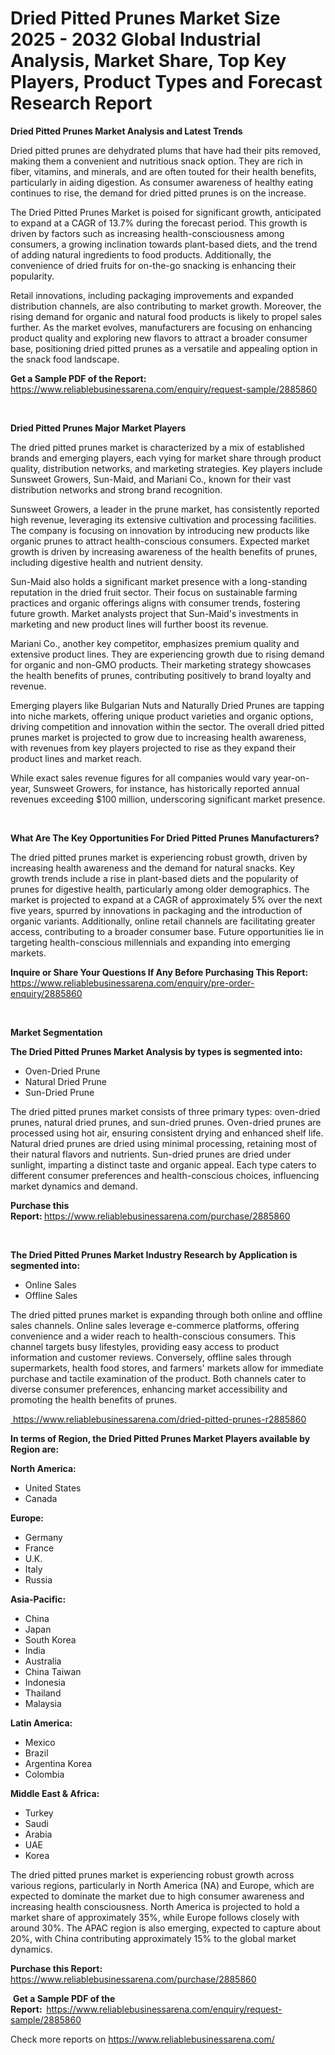 <p><h1>Dried Pitted Prunes Market Size 2025 - 2032 Global Industrial Analysis, Market Share, Top Key Players, Product Types and Forecast Research Report</h1></p><p><strong>Dried Pitted Prunes Market Analysis and Latest Trends</strong></p>
<p><p>Dried pitted prunes are dehydrated plums that have had their pits removed, making them a convenient and nutritious snack option. They are rich in fiber, vitamins, and minerals, and are often touted for their health benefits, particularly in aiding digestion. As consumer awareness of healthy eating continues to rise, the demand for dried pitted prunes is on the increase. </p><p>The Dried Pitted Prunes Market is poised for significant growth, anticipated to expand at a CAGR of 13.7% during the forecast period. This growth is driven by factors such as increasing health-consciousness among consumers, a growing inclination towards plant-based diets, and the trend of adding natural ingredients to food products. Additionally, the convenience of dried fruits for on-the-go snacking is enhancing their popularity. </p><p>Retail innovations, including packaging improvements and expanded distribution channels, are also contributing to market growth. Moreover, the rising demand for organic and natural food products is likely to propel sales further. As the market evolves, manufacturers are focusing on enhancing product quality and exploring new flavors to attract a broader consumer base, positioning dried pitted prunes as a versatile and appealing option in the snack food landscape.</p></p>
<p><strong>Get a Sample PDF of the Report:&nbsp;</strong> <a href="https://www.reliablebusinessarena.com/enquiry/request-sample/2885860?utm_campaign=2800&utm_medium=2&utm_source=Github&utm_content=ia&utm_term=13032025&utm_id=dried-pitted-prunes">https://www.reliablebusinessarena.com/enquiry/request-sample/2885860</a></p>
<p>&nbsp;</p>
<p><strong>Dried Pitted Prunes Major Market Players</strong></p>
<p><p>The dried pitted prunes market is characterized by a mix of established brands and emerging players, each vying for market share through product quality, distribution networks, and marketing strategies. Key players include Sunsweet Growers, Sun-Maid, and Mariani Co., known for their vast distribution networks and strong brand recognition.</p><p>Sunsweet Growers, a leader in the prune market, has consistently reported high revenue, leveraging its extensive cultivation and processing facilities. The company is focusing on innovation by introducing new products like organic prunes to attract health-conscious consumers. Expected market growth is driven by increasing awareness of the health benefits of prunes, including digestive health and nutrient density.</p><p>Sun-Maid also holds a significant market presence with a long-standing reputation in the dried fruit sector. Their focus on sustainable farming practices and organic offerings aligns with consumer trends, fostering future growth. Market analysts project that Sun-Maid's investments in marketing and new product lines will further boost its revenue.</p><p>Mariani Co., another key competitor, emphasizes premium quality and extensive product lines. They are experiencing growth due to rising demand for organic and non-GMO products. Their marketing strategy showcases the health benefits of prunes, contributing positively to brand loyalty and revenue.</p><p>Emerging players like Bulgarian Nuts and Naturally Dried Prunes are tapping into niche markets, offering unique product varieties and organic options, driving competition and innovation within the sector. The overall dried pitted prunes market is projected to grow due to increasing health awareness, with revenues from key players projected to rise as they expand their product lines and market reach. </p><p>While exact sales revenue figures for all companies would vary year-on-year, Sunsweet Growers, for instance, has historically reported annual revenues exceeding $100 million, underscoring significant market presence.</p></p>
<p>&nbsp;</p>
<p><strong>What Are The Key Opportunities For Dried Pitted Prunes Manufacturers?</strong></p>
<p><p>The dried pitted prunes market is experiencing robust growth, driven by increasing health awareness and the demand for natural snacks. Key growth trends include a rise in plant-based diets and the popularity of prunes for digestive health, particularly among older demographics. The market is projected to expand at a CAGR of approximately 5% over the next five years, spurred by innovations in packaging and the introduction of organic variants. Additionally, online retail channels are facilitating greater access, contributing to a broader consumer base. Future opportunities lie in targeting health-conscious millennials and expanding into emerging markets.</p></p>
<p><strong>Inquire or Share Your Questions If Any Before Purchasing This Report:</strong> <a href="https://www.reliablebusinessarena.com/enquiry/pre-order-enquiry/2885860?utm_campaign=2800&utm_medium=2&utm_source=Github&utm_content=ia&utm_term=13032025&utm_id=dried-pitted-prunes">https://www.reliablebusinessarena.com/enquiry/pre-order-enquiry/2885860</a></p>
<p>&nbsp;</p>
<p><strong>Market Segmentation</strong></p>
<p><strong>The Dried Pitted Prunes Market Analysis by types is segmented into:</strong></p>
<p><ul><li>Oven-Dried Prune</li><li>Natural Dried Prune</li><li>Sun-Dried Prune</li></ul></p>
<p><p>The dried pitted prunes market consists of three primary types: oven-dried prunes, natural dried prunes, and sun-dried prunes. Oven-dried prunes are processed using hot air, ensuring consistent drying and enhanced shelf life. Natural dried prunes are dried using minimal processing, retaining most of their natural flavors and nutrients. Sun-dried prunes are dried under sunlight, imparting a distinct taste and organic appeal. Each type caters to different consumer preferences and health-conscious choices, influencing market dynamics and demand.</p></p>
<p><strong>Purchase this Report:&nbsp;</strong><a href="https://www.reliablebusinessarena.com/purchase/2885860?utm_campaign=2800&utm_medium=2&utm_source=Github&utm_content=ia&utm_term=13032025&utm_id=dried-pitted-prunes">https://www.reliablebusinessarena.com/purchase/2885860</a></p>
<p>&nbsp;</p>
<p><strong>The Dried Pitted Prunes Market Industry Research by Application is segmented into:</strong></p>
<p><ul><li>Online Sales</li><li>Offline Sales</li></ul></p>
<p><p>The dried pitted prunes market is expanding through both online and offline sales channels. Online sales leverage e-commerce platforms, offering convenience and a wider reach to health-conscious consumers. This channel targets busy lifestyles, providing easy access to product information and customer reviews. Conversely, offline sales through supermarkets, health food stores, and farmers' markets allow for immediate purchase and tactile examination of the product. Both channels cater to diverse consumer preferences, enhancing market accessibility and promoting the health benefits of prunes.</p></p>
<p><a href="https://www.reliablebusinessarena.com/dried-pitted-prunes-r2885860?utm_campaign=2800&utm_medium=2&utm_source=Github&utm_content=ia&utm_term=13032025&utm_id=dried-pitted-prunes">&nbsp;https://www.reliablebusinessarena.com/dried-pitted-prunes-r2885860</a></p>
<p><strong>In terms of Region, the Dried Pitted Prunes Market Players available by Region are:</strong></p>
<p>
    <p> <strong> North America: </strong>
        <ul>
            <li>United States</li>
            <li>Canada</li>
        </ul>
        </p> 
    <p> <strong> Europe: </strong>
        <ul>
            <li>Germany</li>
            <li>France</li>
            <li>U.K.</li>
            <li>Italy</li>
            <li>Russia</li>
        </ul>
        </p> 
    <p> <strong> Asia-Pacific: </strong>
        <ul>
            <li>China</li>
            <li>Japan</li>
            <li>South Korea</li>
            <li>India</li>
            <li>Australia</li>
            <li>China Taiwan</li>
            <li>Indonesia</li>
            <li>Thailand</li>
            <li>Malaysia</li>
        </ul>
        </p> 
    <p> <strong> Latin America: </strong>
        <ul>
            <li>Mexico</li>
            <li>Brazil</li>
            <li>Argentina Korea</li>
            <li>Colombia</li>
        </ul>
        </p> 
    <p> <strong> Middle East & Africa: </strong>
        <ul>
            <li>Turkey</li>
            <li>Saudi</li>
            <li>Arabia</li>
            <li>UAE</li>
            <li>Korea</li>
        </ul>
    </p>
    </p>
<p><p>The dried pitted prunes market is experiencing robust growth across various regions, particularly in North America (NA) and Europe, which are expected to dominate the market due to high consumer awareness and increasing health consciousness. North America is projected to hold a market share of approximately 35%, while Europe follows closely with around 30%. The APAC region is also emerging, expected to capture about 20%, with China contributing approximately 15% to the global market dynamics.</p></p>
<p><strong>Purchase this Report: </strong><a href="https://www.reliablebusinessarena.com/purchase/2885860?utm_campaign=2800&utm_medium=2&utm_source=Github&utm_content=ia&utm_term=13032025&utm_id=dried-pitted-prunes">https://www.reliablebusinessarena.com/purchase/2885860</a></p>
<p>&nbsp;<strong>Get a Sample PDF of the Report:&nbsp;&nbsp;</strong><a href="https://www.reliablebusinessarena.com/enquiry/request-sample/2885860?utm_campaign=2800&utm_medium=2&utm_source=Github&utm_content=ia&utm_term=13032025&utm_id=dried-pitted-prunes">https://www.reliablebusinessarena.com/enquiry/request-sample/2885860</a></p>
<p><strong></strong></p>
<p>Check more reports on <a href="https://www.reliablebusinessarena.com/?utm_campaign=2800&utm_medium=2&utm_source=Github&utm_content=ia&utm_term=13032025&utm_id=dried-pitted-prunes">https://www.reliablebusinessarena.com/</a></p>